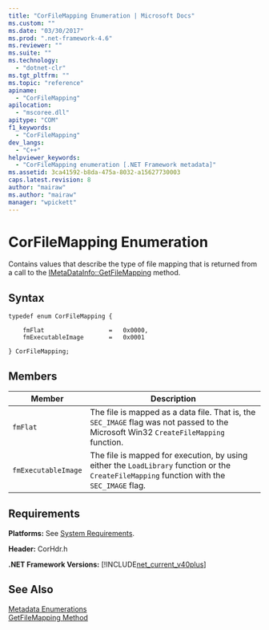 ```yaml
---
title: "CorFileMapping Enumeration | Microsoft Docs"
ms.custom: ""
ms.date: "03/30/2017"
ms.prod: ".net-framework-4.6"
ms.reviewer: ""
ms.suite: ""
ms.technology: 
  - "dotnet-clr"
ms.tgt_pltfrm: ""
ms.topic: "reference"
apiname: 
  - "CorFileMapping"
apilocation: 
  - "mscoree.dll"
apitype: "COM"
f1_keywords: 
  - "CorFileMapping"
dev_langs: 
  - "C++"
helpviewer_keywords: 
  - "CorFileMapping enumeration [.NET Framework metadata]"
ms.assetid: 3ca41592-b8da-475a-8032-a15627730003
caps.latest.revision: 8
author: "mairaw"
ms.author: "mairaw"
manager: "wpickett"
---
```

# CorFileMapping Enumeration
Contains values that describe the type of file mapping that is returned from a call to the [IMetaDataInfo::GetFileMapping](../../../../docs/framework/unmanaged-api/metadata/imetadatainfo-getfilemapping-method.md) method.  
  
## Syntax  
  
```  
typedef enum CorFileMapping {  
  
    fmFlat                  =   0x0000,  
    fmExecutableImage       =   0x0001  
  
} CorFileMapping;  
```  
  
## Members  
  
|Member|Description|  
|------------|-----------------|  
|`fmFlat`|The file is mapped as a data file. That is, the `SEC_IMAGE` flag was not passed to the Microsoft Win32 `CreateFileMapping` function.|  
|`fmExecutableImage`|The file is mapped for execution, by using either the `LoadLibrary` function or the `CreateFileMapping` function with the `SEC_IMAGE` flag.|  
  
## Requirements  
 **Platforms:** See [System Requirements](../../../../docs/framework/getting-started/system-requirements.md).  
  
 **Header:** CorHdr.h  
  
 **.NET Framework Versions:** [!INCLUDE[net_current_v40plus](../../../../includes/net-current-v40plus-md.md)]  
  
## See Also  
 [Metadata Enumerations](../../../../docs/framework/unmanaged-api/metadata/metadata-enumerations.md)   
 [GetFileMapping Method](../../../../docs/framework/unmanaged-api/metadata/imetadatainfo-getfilemapping-method.md)